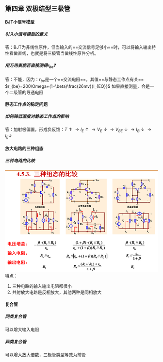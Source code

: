 ## 第四章 双极结型三极管
#### BJT小信号模型
##### 引入小信号模型的意义
答：BJT为非线性原件，但当输入的==交流信号足够小==时，可以将输入输出特性看做直线，也就是将三极管当做线性原件分析。
##### 用万用表能否直接测得$r_{be}$?
答：不能，因为：$r_{be}$是一个==交流电阻==，其值==与静态工作点有关== &ensp; $r_{be}=200\Omega+(1+\beta)\frac{26mv}{I_{EQ}}$
如果直接测量，会是一个二级管的导通电阻
#### 静态工作点的稳定问题
##### 如何降低温度对静态工作点的影响
答：加射极偏置，形成负反馈：$T\uparrow \rightarrow I_E \uparrow \rightarrow V_E \downarrow \rightarrow V_{BE}\downarrow \rightarrow I_B \downarrow \rightarrow I_E \downarrow$
#### 放大电路的三种组态
##### 三种电路的比较
![](images/2022-05-31-23-55-27.png)
特点：
1. 三种电路的输入输出电阻都很小
2. 共射放大电路是反相放大，其他两种是同相放大
#### 复合管
##### 同类复合管
可以增大输入电阻
##### 异类复合管
可以增大放大倍数，三极管类型等效为前管